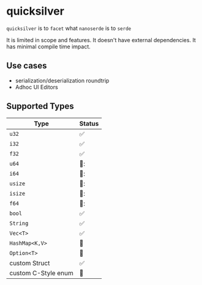 # quicksilver

`quicksilver` is to `facet` what `nanoserde` is to `serde`

It is limited in scope and features. 
It doesn't have external dependencies.
It has minimal compile time impact.

## Use cases
- serialization/deserialization roundtrip
- Adhoc UI Editors

## Supported Types

| Type    | Status |
| -------- | ------- |
| `u32`      | :white_check_mark:   |
| `i32`      | :white_check_mark:   |
| `f32`      | :white_check_mark:   |
| `u64`      | 🚧:   |
| `i64`      | 🚧:   |
| `usize`      | 🚧:   |
| `isize`      | 🚧:   |
| `f64`      | 🚧:   |
| `bool`     | :white_check_mark:   |
| `String`   | :white_check_mark:   |
| `Vec<T>`      | :white_check_mark:   |
| `HashMap<K,V>`      | 🚧   |
| `Option<T>`      | 🚧   |
| custom Struct      | ✅   |
| custom C-Style enum      | 🚧   |


